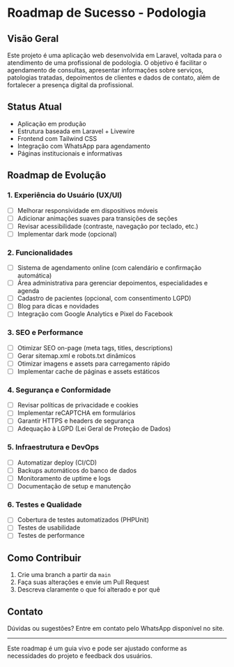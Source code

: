 # Roadmap de Sucesso - Podologia

## Visão Geral
Este projeto é uma aplicação web desenvolvida em Laravel, voltada para o atendimento de uma profissional de podologia. O objetivo é facilitar o agendamento de consultas, apresentar informações sobre serviços, patologias tratadas, depoimentos de clientes e dados de contato, além de fortalecer a presença digital da profissional.

## Status Atual
- Aplicação em produção
- Estrutura baseada em Laravel + Livewire
- Frontend com Tailwind CSS
- Integração com WhatsApp para agendamento
- Páginas institucionais e informativas

## Roadmap de Evolução

### 1. Experiência do Usuário (UX/UI)
- [ ] Melhorar responsividade em dispositivos móveis
- [ ] Adicionar animações suaves para transições de seções
- [ ] Revisar acessibilidade (contraste, navegação por teclado, etc.)
- [ ] Implementar dark mode (opcional)

### 2. Funcionalidades
- [ ] Sistema de agendamento online (com calendário e confirmação automática)
- [ ] Área administrativa para gerenciar depoimentos, especialidades e agenda
- [ ] Cadastro de pacientes (opcional, com consentimento LGPD)
- [ ] Blog para dicas e novidades
- [ ] Integração com Google Analytics e Pixel do Facebook

### 3. SEO e Performance
- [ ] Otimizar SEO on-page (meta tags, titles, descriptions)
- [ ] Gerar sitemap.xml e robots.txt dinâmicos
- [ ] Otimizar imagens e assets para carregamento rápido
- [ ] Implementar cache de páginas e assets estáticos

### 4. Segurança e Conformidade
- [ ] Revisar políticas de privacidade e cookies
- [ ] Implementar reCAPTCHA em formulários
- [ ] Garantir HTTPS e headers de segurança
- [ ] Adequação à LGPD (Lei Geral de Proteção de Dados)

### 5. Infraestrutura e DevOps
- [ ] Automatizar deploy (CI/CD)
- [ ] Backups automáticos do banco de dados
- [ ] Monitoramento de uptime e logs
- [ ] Documentação de setup e manutenção

### 6. Testes e Qualidade
- [ ] Cobertura de testes automatizados (PHPUnit)
- [ ] Testes de usabilidade
- [ ] Testes de performance

## Como Contribuir
1. Crie uma branch a partir da `main`
2. Faça suas alterações e envie um Pull Request
3. Descreva claramente o que foi alterado e por quê

## Contato
Dúvidas ou sugestões? Entre em contato pelo WhatsApp disponível no site.

---

Este roadmap é um guia vivo e pode ser ajustado conforme as necessidades do projeto e feedback dos usuários.
